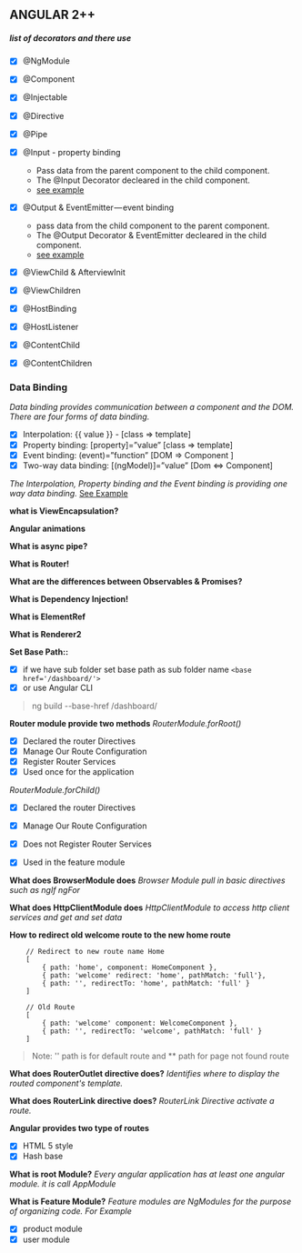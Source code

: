 ## ANGULAR 2++
##### list of decorators and there use
- [x] @NgModule
- [x] @Component
- [x] @Injectable
- [x] @Directive
- [x] @Pipe
- [x] @Input - property binding
    - Pass data from the parent component to the child component.
    - The @Input Decorator decleared in the child component.
    - [see example](https://gist.github.com/mdabdulripon/dd1dbe30d9a30967616ea2256b5938ef)
- [x] @Output & EventEmitter — event binding 
    - pass data from the child component to the parent component.
    - The @Output Decorator & EventEmitter decleared in the child component.
    - [see example](https://gist.github.com/mdabdulripon/dd1dbe30d9a30967616ea2256b5938ef)
- [x] @ViewChild & AfterviewInit
- [x] @ViewChildren
- [x] @HostBinding
- [x] @HostListener
- [x] @ContentChild
- [x] @ContentChildren


### Data Binding
*Data binding provides communication between a component and the DOM. There are four forms of data binding.*
- [x] Interpolation: {{ value }} - [class => template] 
- [x] Property binding: [property]=”value” [class => template]
- [x] Event binding: (event)=”function” [DOM => Component ]
- [x] Two-way data binding: [(ngModel)]=”value” [Dom <=> Component]

*The Interpolation, Property binding and the Event binding is providing one way data binding.*
[See Example](https://gist.github.com/mdabdulripon/cfbe2162afe90f1ad96c236b5e9573b9)

**what is ViewEncapsulation?**

**Angular animations**

**What is async pipe?**

**What is Router!**

**What are the differences between Observables & Promises?**

**What is Dependency Injection!**

**What is ElementRef**

**What is Renderer2**




**Set Base Path::**
- [x] if we have sub folder set base path as sub folder name
```<base href='/dashboard/'>```
- [x] or use Angular CLI 
> ng build --base-href /dashboard/

**Router module provide two methods**
*RouterModule.forRoot()*
- [x] Declared the router Directives 
- [x] Manage Our Route Configuration
- [x] Register Router Services 
- [x] Used once for the application 

*RouterModule.forChild()*
- [x] Declared the router Directives 
- [x] Manage Our Route Configuration
- [x] Does not Register Router Services 
- [x] Used in the feature module


**What does BrowserModule does** 
*Browser Module pull in basic directives such as ngIf ngFor*

**What does HttpClientModule does** 
*HttpClientModule to access http client services and get and set data*

**How to redirect old welcome route to the new home route**
```
    // Redirect to new route name Home 
    [
        { path: 'home', component: HomeComponent }, 
        { path: 'welcome' redirect: 'home', pathMatch: 'full'},
        { path: '', redirectTo: 'home', pathMatch: 'full' }
    ]    

    // Old Route 
    [
        { path: 'welcome' component: WelcomeComponent },
        { path: '', redirectTo: 'welcome', pathMatch: 'full' }
    ]
```
> Note: '' path is for default route and ** path for page not found route


**What does RouterOutlet directive does?**
*Identifies where to display the routed component's template.*

**What does RouterLink directive does?**
*RouterLink Directive activate a route.*

**Angular provides two type of routes**
- [x] HTML 5 style
- [x] Hash base 

**What is root Module?**
*Every angular application has at least one angular module. it is call AppModule*

**What is Feature Module?**
*Feature modules are NgModules for the purpose of organizing code. For Example*
- [x] product module
- [x] user module
